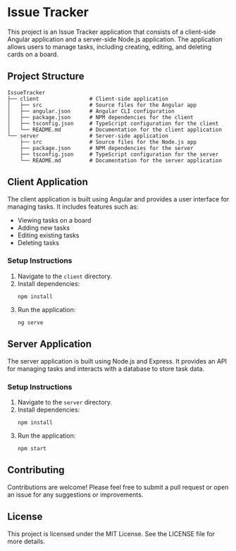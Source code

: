 # Issue Tracker

This project is an Issue Tracker application that consists of a client-side Angular application and a server-side Node.js application. The application allows users to manage tasks, including creating, editing, and deleting cards on a board.

## Project Structure

```
IssueTracker
├── client                # Client-side application
│   ├── src               # Source files for the Angular app
│   ├── angular.json      # Angular CLI configuration
│   ├── package.json      # NPM dependencies for the client
│   ├── tsconfig.json     # TypeScript configuration for the client
│   └── README.md         # Documentation for the client application
└── server                # Server-side application
    ├── src               # Source files for the Node.js app
    ├── package.json      # NPM dependencies for the server
    ├── tsconfig.json     # TypeScript configuration for the server
    └── README.md         # Documentation for the server application
```

## Client Application

The client application is built using Angular and provides a user interface for managing tasks. It includes features such as:

- Viewing tasks on a board
- Adding new tasks
- Editing existing tasks
- Deleting tasks

### Setup Instructions

1. Navigate to the `client` directory.
2. Install dependencies:
   ```
   npm install
   ```
3. Run the application:
   ```
   ng serve
   ```

## Server Application

The server application is built using Node.js and Express. It provides an API for managing tasks and interacts with a database to store task data.

### Setup Instructions

1. Navigate to the `server` directory.
2. Install dependencies:
   ```
   npm install
   ```
3. Run the application:
   ```
   npm start
   ```

## Contributing

Contributions are welcome! Please feel free to submit a pull request or open an issue for any suggestions or improvements.

## License

This project is licensed under the MIT License. See the LICENSE file for more details.